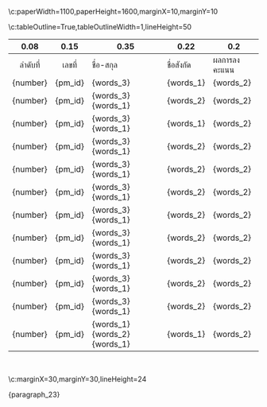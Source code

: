 \c:paperWidth=1100,paperHeight=1600,marginX=10,marginY=10

\c:tableOutline=True,tableOutlineWidth=1,lineHeight=50

|0.08  |0.15|0.35  |0.22   |0.2         |
|:---:|:--:|-----|------|------------|
|ลำดับที่|เลขที่|ชื่อ-สกุล|ชื่อสังกัด|ผลการลงคะแนน|
|{number}|{pm_id}|{words_3}|{words_1}|{words_2}|
|{number}|{pm_id}|{words_3} {words_1}|{words_2}|{words_2}|
|{number}|{pm_id}|{words_3} {words_1}|{words_1}|{words_2}|
|{number}|{pm_id}|{words_3} {words_1}|{words_2}|{words_2}|
|{number}|{pm_id}|{words_3} {words_1}|{words_2}|{words_2}|
|{number}|{pm_id}|{words_3} {words_1}|{words_2}|{words_2}|
|{number}|{pm_id}|{words_3} {words_1}|{words_2}|{words_2}|
|{number}|{pm_id}|{words_3} {words_1}|{words_2}|{words_2}|
|{number}|{pm_id}|{words_3} {words_1}|{words_2}|{words_2}|
|{number}|{pm_id}|{words_3} {words_1}|{words_2}|{words_2}|
|{number}|{pm_id}|{words_3} {words_1}|{words_2}|{words_2}|
|{number}|{pm_id}|{words_1} {words_2} {words_1}|{words_1}|{words_2}|

<br>

\c:marginX=30,marginY=30,lineHeight=24

{paragraph_23}